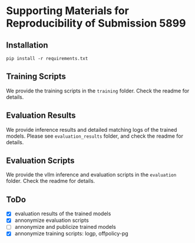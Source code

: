 # Supporting Materials for Reproducibility of Submission 5899
## Installation
`pip install -r requirements.txt`

## Training Scripts 
We provide the training scripts in the `training` folder. Check the readme for details.

## Evaluation Results
We provide inference results and detailed matching logs of the trained models. Please see `evaluation_results` folder, and check the readme for details.

## Evaluation Scripts
We provide the vllm inference and evaluation scripts in the `evaluation` folder. Check the readme for details.

## ToDo
- [x] evaluation results of the trained models 
- [x] annonymize evaluation scripts 
- [ ] annonymize and publicize trained models
- [x] annonymize training scripts: logp, offpolicy-pg

